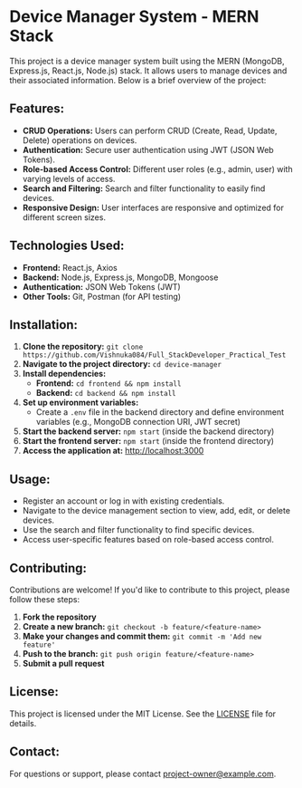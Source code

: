 # Device Manager System - MERN Stack

This project is a device manager system built using the MERN (MongoDB, Express.js, React.js, Node.js) stack. It allows users to manage devices and their associated information. Below is a brief overview of the project:

## Features:
- **CRUD Operations:** Users can perform CRUD (Create, Read, Update, Delete) operations on devices.
- **Authentication:** Secure user authentication using JWT (JSON Web Tokens).
- **Role-based Access Control:** Different user roles (e.g., admin, user) with varying levels of access.
- **Search and Filtering:** Search and filter functionality to easily find devices.
- **Responsive Design:** User interfaces are responsive and optimized for different screen sizes.

## Technologies Used:
- **Frontend:** React.js, Axios
- **Backend:** Node.js, Express.js, MongoDB, Mongoose
- **Authentication:** JSON Web Tokens (JWT)
- **Other Tools:** Git, Postman (for API testing)

## Installation:
1. **Clone the repository:** `git clone https://github.com/Vishnuka084/Full_StackDeveloper_Practical_Test`
2. **Navigate to the project directory:** `cd device-manager`
3. **Install dependencies:**
   - **Frontend:** `cd frontend && npm install`
   - **Backend:** `cd backend && npm install`
4. **Set up environment variables:**
   - Create a `.env` file in the backend directory and define environment variables (e.g., MongoDB connection URI, JWT secret)
5. **Start the backend server:** `npm start` (inside the backend directory)
6. **Start the frontend server:** `npm start` (inside the frontend directory)
7. **Access the application at:** [http://localhost:3000](http://localhost:3000)

## Usage:
- Register an account or log in with existing credentials.
- Navigate to the device management section to view, add, edit, or delete devices.
- Use the search and filter functionality to find specific devices.
- Access user-specific features based on role-based access control.

## Contributing:
Contributions are welcome! If you'd like to contribute to this project, please follow these steps:
1. **Fork the repository**
2. **Create a new branch:** `git checkout -b feature/<feature-name>`
3. **Make your changes and commit them:** `git commit -m 'Add new feature'`
4. **Push to the branch:** `git push origin feature/<feature-name>`
5. **Submit a pull request**

## License:
This project is licensed under the MIT License. See the [LICENSE](./LICENSE) file for details.

## Contact:
For questions or support, please contact [project-owner@example.com](mailto:project-owner@example.com).
